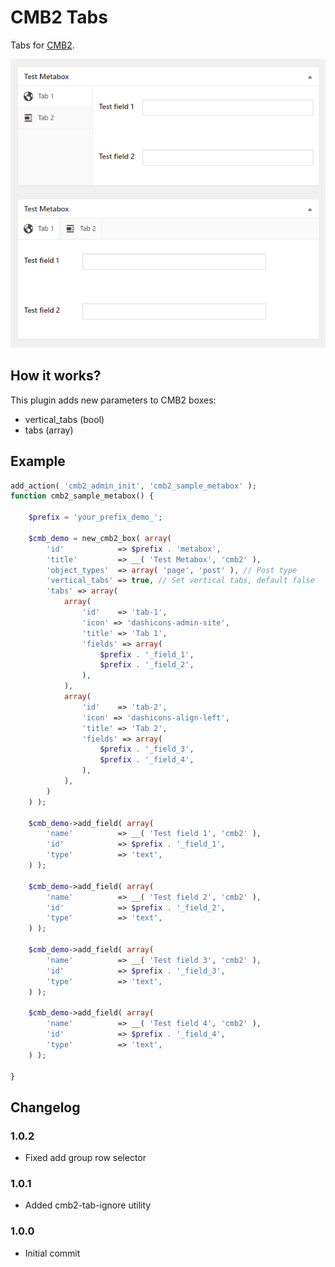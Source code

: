 # CMB2 Tabs

Tabs for [CMB2](https://github.com/WebDevStudios/CMB2).

![example](example.png)

## How it works?

This plugin adds new parameters to CMB2 boxes:

* vertical_tabs (bool)
* tabs (array)

## Example
```php
add_action( 'cmb2_admin_init', 'cmb2_sample_metabox' );
function cmb2_sample_metabox() {

	$prefix = 'your_prefix_demo_';

	$cmb_demo = new_cmb2_box( array(
		'id'            => $prefix . 'metabox',
		'title'         => __( 'Test Metabox', 'cmb2' ),
		'object_types'  => array( 'page', 'post' ), // Post type
		'vertical_tabs' => true, // Set vertical tabs, default false
        'tabs' => array(
            array(
                'id'    => 'tab-1',
                'icon' => 'dashicons-admin-site',
                'title' => 'Tab 1',
                'fields' => array(
                    $prefix . '_field_1',
                    $prefix . '_field_2',
                ),
            ),
            array(
                'id'    => 'tab-2',
                'icon' => 'dashicons-align-left',
                'title' => 'Tab 2',
                'fields' => array(
                    $prefix . '_field_3',
                    $prefix . '_field_4',
                ),
            ),
        )
	) );

	$cmb_demo->add_field( array(
		'name'          => __( 'Test field 1', 'cmb2' ),
		'id'            => $prefix . '_field_1',
		'type'          => 'text',
	) );

	$cmb_demo->add_field( array(
        'name'          => __( 'Test field 2', 'cmb2' ),
        'id'            => $prefix . '_field_2',
        'type'          => 'text',
    ) );

    $cmb_demo->add_field( array(
        'name'          => __( 'Test field 3', 'cmb2' ),
        'id'            => $prefix . '_field_3',
        'type'          => 'text',
    ) );

    $cmb_demo->add_field( array(
        'name'          => __( 'Test field 4', 'cmb2' ),
        'id'            => $prefix . '_field_4',
        'type'          => 'text',
    ) );

}
```

## Changelog

### 1.0.2

* Fixed add group row selector

### 1.0.1

* Added cmb2-tab-ignore utility

### 1.0.0

* Initial commit